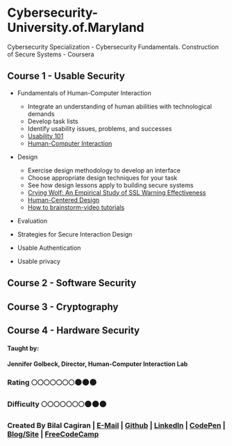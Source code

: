 # Cybersecurity-University.of.Maryland
Cybersecurity Specialization - Cybersecurity Fundamentals. Construction of Secure Systems - Coursera

## Course 1 - Usable Security
* Fundamentals of Human-Computer Interaction
  * Integrate an understanding of human abilities with technological demands
  * Develop task lists
  * Identify usability issues, problems, and successes
  * [Usability 101](https://www.nngroup.com/articles/usability-101-introduction-to-usability/)
  * [Human-Computer Interaction](http://fit.mta.edu.vn/files/DanhSach/__Human_computer_interaction.pdf)
  
* Design
  * Exercise design methodology to develop an interface
  * Choose appropriate design techniques for your task
  * See how design lessons apply to building secure systems
  * [Crying Wolf: An Empirical Study of SSL Warning Effectiveness](https://www.usenix.org/legacy/event/sec09/tech/full_papers/sec09_browser.pdf)
  * [Human-Centered Design](http://www.ted.com/talks/david_kelley_on_human_centered_design)
  * [How to brainstorm-video tutorials](https://dschool-old.stanford.edu/groups/k12/wiki/3bae4/How_to_brainstorm__video_tutorials.html)
  
* Evaluation
* Strategies for Secure Interaction Design
* Usable Authentication
* Usable privacy

## Course 2 - Software Security 

## Course 3 - Cryptography

## Course 4 - Hardware Security

#### Taught by: 
#### Jennifer Golbeck, Director, Human-Computer Interaction Lab

### Rating :full_moon::full_moon::full_moon::full_moon::full_moon::full_moon::full_moon::new_moon::new_moon::new_moon:
### Difficulty :full_moon::full_moon::full_moon::full_moon::full_moon::full_moon::full_moon::new_moon::new_moon::new_moon:

### Created By Bilal Cagiran | [E-Mail](mailto:bcagiran@hotmail.com) | [Github](https://github.com/extwiii/) | [LinkedIn](https://linkedin.com/in/bilalcagiran) | [CodePen](http://codepen.io/extwiii/) | [Blog/Site](http://bilalcagiran.com) | [FreeCodeCamp](https://www.freecodecamp.com/extwiii) 
